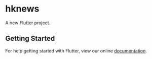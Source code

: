 # hknews

A new Flutter project.

## Getting Started

For help getting started with Flutter, view our online
[documentation](https://flutter.io/).
